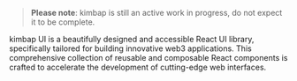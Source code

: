 > **Please note**: kimbap is still an active work in progress, do not expect it
> to be complete.

kimbap UI is a beautifully designed and accessible React UI library, specifically
tailored for building innovative web3 applications. This comprehensive
collection of reusable and composable React components is crafted to accelerate
the development of cutting-edge web interfaces.